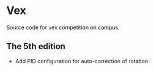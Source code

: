 # Vex
Source code for vex competition on campus.
## The 5th edition
+ Add PID configuration for auto-correction of rotation